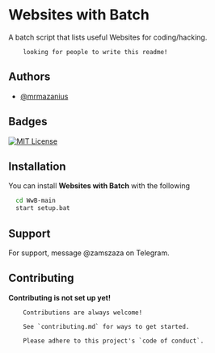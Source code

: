 # **Websites with Batch**

A batch script that lists useful Websites for coding/hacking.

        looking for people to write this readme!


## Authors

- [@mrmazanius](https://www.github.com/mrmazanius)


## Badges


[![MIT License](https://img.shields.io/badge/License-MIT-green.svg)](https://choosealicense.com/licenses/mit/)


## Installation

You can install **Websites with Batch** with the following

```bash
  cd WwB-main
  start setup.bat
```
    
## Support

For support, message @zamszaza on Telegram.


## Contributing

**Contributing is not set up yet!**

        Contributions are always welcome!

        See `contributing.md` for ways to get started.

        Please adhere to this project's `code of conduct`.
